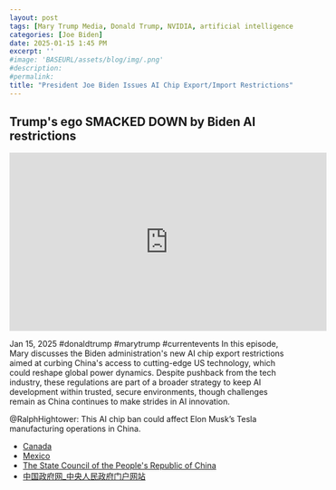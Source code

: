 ```yaml
---
layout: post
tags: [Mary Trump Media, Donald Trump, NVIDIA, artificial intelligence (ai), import restrictions, export restrictions, China, Tesla, Elon Musk, politics]
categories: [Joe Biden]
date: 2025-01-15 1:45 PM
excerpt: ''
#image: 'BASEURL/assets/blog/img/.png'
#description:
#permalink:
title: "President Joe Biden Issues AI Chip Export/Import Restrictions"
---
```



## Trump's ego SMACKED DOWN by Biden AI restrictions

<iframe width="560" height="315" src="https://www.youtube.com/embed/rhaAG39xf3E?si=BrXMd4o0KNL7qRdx" title="YouTube video player" frameborder="0" allow="accelerometer; autoplay; clipboard-write; encrypted-media; gyroscope; picture-in-picture; web-share" referrerpolicy="strict-origin-when-cross-origin" allowfullscreen></iframe>

Jan 15, 2025  #donaldtrump #marytrump #currentevents
In this episode, Mary discusses the Biden administration's new AI chip export restrictions aimed at curbing China's access to cutting-edge US technology, which could reshape global power dynamics. Despite pushback from the tech industry, these regulations are part of a broader strategy to keep AI development within trusted, secure environments, though challenges remain as China continues to make strides in AI innovation.

@RalphHightower: This AI chip ban could affect Elon Musk’s Tesla manufacturing operations in China. 

- [Canada](https://www.canada.ca/)
- [Mexico](https://www.gob.mx/)
- [The State Council of the People's Republic of China](https://english.www.gov.cn/)
- [中国政府网_中央人民政府门户网站](https://www.gov.cn/)

